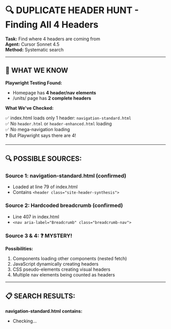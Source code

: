 # 🔍 DUPLICATE HEADER HUNT - Finding All 4 Headers

**Task:** Find where 4 headers are coming from  
**Agent:** Cursor Sonnet 4.5  
**Method:** Systematic search

---

## 🎯 **WHAT WE KNOW**

**Playwright Testing Found:**
- Homepage has **4 header/nav elements**
- /units/ page has **2 complete headers**

**What We've Checked:**

✅ index.html loads only 1 header: `navigation-standard.html`  
✅ No `header.html` or `header-enhanced.html` loading  
✅ No mega-navigation loading  
❓ But Playwright says there are 4!

---

## 🔍 **POSSIBLE SOURCES:**

### **Source 1:** navigation-standard.html (confirmed)
- Loaded at line 79 of index.html
- Contains `<header class="site-header-synthesis">`

### **Source 2:** Hardcoded breadcrumb (confirmed)  
- Line 407 in index.html
- `<nav aria-label="Breadcrumb" class="breadcrumb-nav">`

### **Source 3 & 4:** ❓ **MYSTERY!**

**Possibilities:**
1. Components loading other components (nested fetch)
2. JavaScript dynamically creating headers
3. CSS pseudo-elements creating visual headers
4. Multiple nav elements being counted as headers

---

## 📋 **SEARCH RESULTS:**

**navigation-standard.html contains:**
- Checking...


